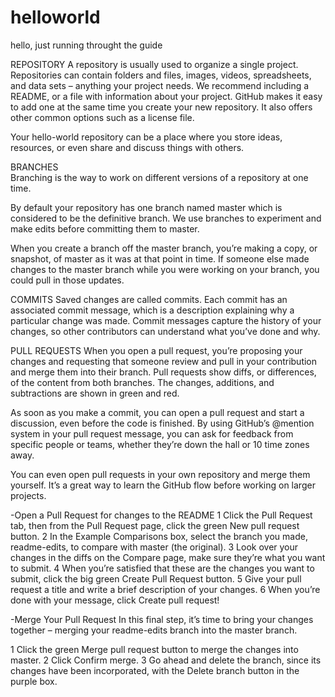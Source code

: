 # helloworld
hello, just running throught the guide

REPOSITORY
A repository is usually used to organize a single project. Repositories can contain folders and files, images, videos, spreadsheets, and data sets – anything your project needs. We recommend including a README, or a file with information about your project. GitHub makes it easy to add one at the same time you create your new repository. It also offers other common options such as a license file.

Your hello-world repository can be a place where you store ideas, resources, or even share and discuss things with others.

BRANCHES  
Branching is the way to work on different versions of a repository at one time.

By default your repository has one branch named master which is considered to be the definitive branch. We use branches to experiment and make edits before committing them to master.

When you create a branch off the master branch, you’re making a copy, or snapshot, of master as it was at that point in time. If someone else made changes to the master branch while you were working on your branch, you could pull in those updates.

COMMITS
Saved changes are called commits. Each commit has an associated commit message, which is a description explaining why a particular change was made. Commit messages capture the history of your changes, so other contributors can understand what you’ve done and why.

PULL REQUESTS 
When you open a pull request, you’re proposing your changes and requesting that someone review and pull in your contribution and merge them into their branch. Pull requests show diffs, or differences, of the content from both branches. The changes, additions, and subtractions are shown in green and red.

As soon as you make a commit, you can open a pull request and start a discussion, even before the code is finished.  By using GitHub’s @mention system in your pull request message, you can ask for feedback from specific people or teams, whether they’re down the hall or 10 time zones away.

You can even open pull requests in your own repository and merge them yourself. It’s a great way to learn the GitHub flow before working on larger projects.

-Open a Pull Request for changes to the README
1  Click the Pull Request tab, then from the Pull Request page, click the green New pull request button.
2  In the Example Comparisons box, select the branch you made, readme-edits, to compare with master (the original).
3  Look over your changes in the diffs on the Compare page, make sure they’re what you want to submit.
4  When you’re satisfied that these are the changes you want to submit, click the big green Create Pull Request button.
5  Give your pull request a title and write a brief description of your changes.
6  When you’re done with your message, click Create pull request!

-Merge Your Pull Request
In this final step, it’s time to bring your changes together – merging your readme-edits branch into the master branch.

1  Click the green Merge pull request button to merge the changes into master.
2  Click Confirm merge.
3  Go ahead and delete the branch, since its changes have been incorporated, with the Delete branch button in the purple box.



